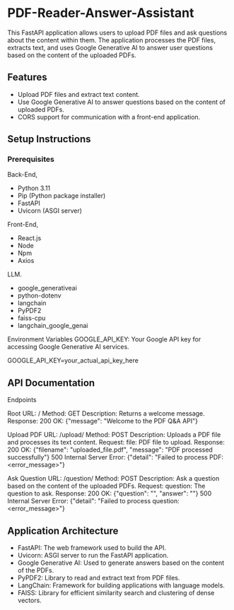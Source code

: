# PDF-Reader-Answer-Assistant

This FastAPI application allows users to upload PDF files and ask questions about the content within them. 
The application processes the PDF files, extracts text, and uses Google Generative AI to answer user questions based on the content of the uploaded PDFs.

## Features

- Upload PDF files and extract text content.
- Use Google Generative AI to answer questions based on the content of uploaded PDFs.
- CORS support for communication with a front-end application.

## Setup Instructions

### Prerequisites

Back-End,

- Python 3.11
- Pip (Python package installer)
- FastAPI
- Uvicorn (ASGI server)

Front-End,

- React.js
- Node 
- Npm
- Axios


LLM.

- google_generativeai
- python-dotenv
- langchain
- PyPDF2
- faiss-cpu
- langchain_google_genai

Environment Variables
GOOGLE_API_KEY: Your Google API key for accessing Google Generative AI services.

GOOGLE_API_KEY=your_actual_api_key_here


## API Documentation

Endpoints

Root
URL: /
Method: GET
Description: Returns a welcome message.
Response:
200 OK: {"message": "Welcome to the PDF Q&A API"}

Upload PDF
URL: /upload/
Method: POST
Description: Uploads a PDF file and processes its text content.
Request:
file: PDF file to upload.
Response:
200 OK: {"filename": "uploaded_file.pdf", "message": "PDF processed successfully"}
500 Internal Server Error: {"detail": "Failed to process PDF: <error_message>"}

Ask Question
URL: /question/
Method: POST
Description: Ask a question based on the content of the uploaded PDFs.
Request:
question: The question to ask.
Response:
200 OK: {"question": "<question>", "answer": "<answer>"}
500 Internal Server Error: {"detail": "Failed to process question: <error_message>"}

##  Application Architecture
- FastAPI: The web framework used to build the API.
- Uvicorn: ASGI server to run the FastAPI application.
- Google Generative AI: Used to generate answers based on the content of the PDFs.
- PyPDF2: Library to read and extract text from PDF files.
- LangChain: Framework for building applications with language models.
- FAISS: Library for efficient similarity search and clustering of dense vectors.
